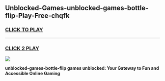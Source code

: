 
## Unblocked-Games-unblocked-games-bottle-flip-Play-Free-chqfk
<h3>
<a href="https://premium76.site?title=unblocked-games-bottle-flip&ref=09A">CLICK TO PLAY</a></h3>
<hr>

<h3>
<a href="https://premium76.site?title=unblocked-games-bottle-flip&ref=09A">CLICK 2 PLAY</a>
  
</h3>

<a href="https://premium76.site?title=unblocked-games-bottle-flip&ref=09A"><img src="https://clearcache.store/games.png"></a>


**unblocked-games-bottle-flip games unblocked: Your Gateway to Fun and Accessible Online Gaming**
